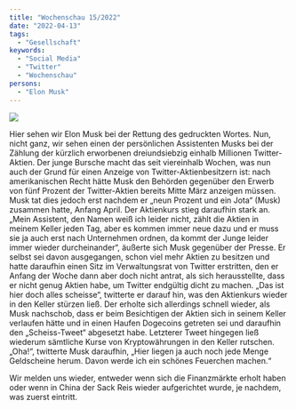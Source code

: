 ```yaml
---
title: "Wochenschau 15/2022"
date: "2022-04-13"
tags:
  - "Gesellschaft"
keywords:
  - "Social Media"
  - "Twitter"
  - "Wochenschau"
persons:
  - "Elon Musk"
---
```


![](/img/wochenschau-2022-15.jpg)

Hier sehen wir Elon Musk bei der Rettung des gedruckten Wortes. Nun, nicht ganz, wir sehen einen der persönlichen Assistenten Musks bei der Zählung der kürzlich erworbenen dreiundsiebzig einhalb Millionen Twitter-Aktien. Der junge Bursche macht das seit viereinhalb Wochen, was nun auch der Grund für einen Anzeige von Twitter-Aktienbesitzern ist: nach amerikanischen Recht hätte Musk den Behörden gegenüber den Erwerb von fünf Prozent der Twitter-Aktien bereits Mitte März anzeigen müssen. Musk tat dies jedoch erst nachdem er „neun Prozent und ein Jota“ (Musk) zusammen hatte, Anfang April. Der Aktienkurs stieg daraufhin stark an. „Mein Assistent, den Namen weiß ich leider nicht, zählt die Aktien in meinem Keller jeden Tag, aber es kommen immer neue dazu und er muss sie ja auch erst nach Unternehmen ordnen, da kommt der Junge leider immer wieder durcheinander“, äußerte sich Musk gegenüber der Presse. Er selbst sei davon ausgegangen, schon viel mehr Aktien zu besitzen und hatte daraufhin einen Sitz im Verwaltungsrat von Twitter erstritten, den er Anfang der Woche dann aber doch nicht antrat, als sich herausstellte, dass er nicht genug Aktien habe, um Twitter endgültig dicht zu machen. „Das ist hier doch alles scheisse“, twitterte er darauf hin, was den Aktienkurs wieder in den Keller stürzen ließ. Der erholte sich allerdings schnell wieder, als Musk nachschob, dass er beim Besichtigen der Aktien sich in seinem Keller verlaufen hätte und in einen Haufen Dogecoins getreten sei und daraufhin den „Scheiss-Tweet“ abgesetzt habe. Letzterer Tweet hingegen ließ wiederum sämtliche Kurse von Kryptowährungen in den Keller rutschen. „Oha!“, twitterte Musk daraufhin, „Hier liegen ja auch noch jede Menge Geldscheine herum. Davon werde ich ein schönes Feuerchen machen.“

Wir melden uns wieder, entweder wenn sich die Finanzmärkte erholt haben oder wenn in China der Sack Reis wieder aufgerichtet wurde, je nachdem, was zuerst eintritt.
